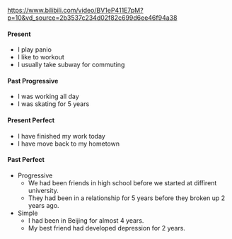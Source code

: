 https://www.bilibili.com/video/BV1eP411E7pM?p=10&vd_source=2b3537c234d02f82c699d6ee46f94a38

#### Present
- I play panio
- I like to workout
- I usually take subway for commuting

#### Past Progressive
- I was working all day
- I was skating for 5 years

#### Present Perfect
- I have finished my work today
- I have move back to my hometown

#### Past Perfect
- Progressive
  - We had been friends in high school before we started at diffirent university.
  - They had been in a relationship for 5 years before they broken up 2 years ago.
- Simple
  - I had been in Beijing for almost 4 years.
  - My best friend had developed depression for 2 years.